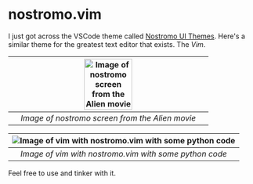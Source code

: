 # nostromo.vim

I just got across the VSCode theme called [Nostromo UI Themes](https://github.com/LegoYoda112/nostromo_ui_themes). Here's a similar theme for the greatest text editor that exists. The _Vim_.


| <img src="https://github.com/user-attachments/assets/d386de1f-75f6-4b83-8404-c87fa3084059" height="50%" width="50%" alt="Image of nostromo screen from the Alien movie"> |
|:-:|
| *Image of nostromo screen from the Alien movie* |



| <img src="https://github.com/user-attachments/assets/88a0fba2-431d-4987-9f2f-df70a2aadf33" alt="Image of vim with nostromo.vim with some python code"> |
|:--:|
| *Image of vim with nostromo.vim with some python code* |


Feel free to use and tinker with it.

